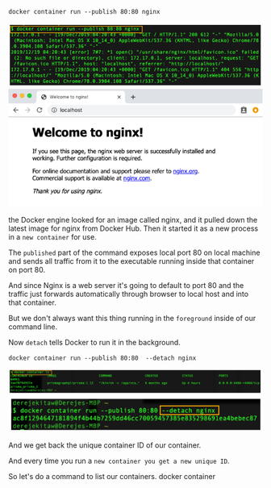 ```
docker container run --publish 80:80 nginx
```
![docker_composer](/data/05_docker.png)
![docker_composer](/data/06_docker.png)

the Docker engine looked for an image called nginx, and it pulled down the latest image for nginx from Docker Hub. Then it started it as a new process in a `new container` for use.

The `published` part of the command exposes local port 80 on local machine and sends all traffic from it to the executable running inside that container on port 80.

And since Nginx is a web server it's going to default to port 80 and the traffic just forwards automatically through browser to local host and into that container.

But we don't always want this thing running in the `foreground` inside of our command line.

Now `detach` tells Docker to run it in the background.
```
docker container run --publish 80:80  --detach nginx
```
![docker_composer](/data/07_docker.png)
![docker_composer](/data/08_docker.png)

And we get back the unique container ID of our container.

And every time you run a `new container you get a new unique ID`.

So let's do a command to list our containers. docker container